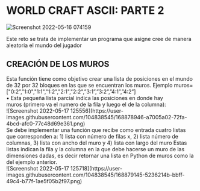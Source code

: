 # WORLD CRAFT ASCII: PARTE 2
![Screenshot 2022-05-16 074159](https://user-images.githubusercontent.com/104838545/168879248-7d57408b-088b-40de-9680-2e4f0b4ea44f.png) <br>

Este reto se trata de implementar un programa que asigne cree de manera aleatoria el mundo del jugador
<h2>CREACIÓN DE LOS MUROS</h2>
Esta función tiene como objetivo crear una lista de posiciones en el
mundo de 32 por 32 bloques en las que se encuentran los muros.
Ejemplo
muros=["0:2”,”1:0","1:1","1:2","2:1","2:2",”3:1”,”3:2”,”4:1”,”4:2”] <br>
• Esta pequeña lista parcial indica las posiciones en donde hay <br>
muros (primero va el numero de la fila y luego el de la columna):  <br>
![Screenshot 2022-05-17 125556](https://user-images.githubusercontent.com/104838545/168878946-a7005a02-72fa-4bcd-afc0-77c48d69e361.png) <br>
Se debe implementar una función que recibe como entrada cuatro
listas que corresponden a: 1) lista con número de filas x, 2) lista
número de columnas, 3) lista con ancho del muro y 4) lista con largo
del muro Estas listas indican la fila y la columna en la que debe
hacerse un muro de las dimensiones dadas, es decir retornar una
lista en Python de muros como la del ejemplo anterior. <br>
![Screenshot 2022-05-17 125718](https://user-images.githubusercontent.com/104838545/168879145-5236214b-bbff-49c4-b77f-1ae5f05b2f97.png) <br>
